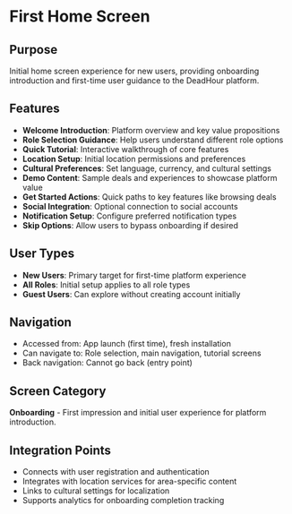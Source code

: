 # First Home Screen

## Purpose
Initial home screen experience for new users, providing onboarding introduction and first-time user guidance to the DeadHour platform.

## Features
- **Welcome Introduction**: Platform overview and key value propositions
- **Role Selection Guidance**: Help users understand different role options
- **Quick Tutorial**: Interactive walkthrough of core features
- **Location Setup**: Initial location permissions and preferences
- **Cultural Preferences**: Set language, currency, and cultural settings
- **Demo Content**: Sample deals and experiences to showcase platform value
- **Get Started Actions**: Quick paths to key features like browsing deals
- **Social Integration**: Optional connection to social accounts
- **Notification Setup**: Configure preferred notification types
- **Skip Options**: Allow users to bypass onboarding if desired

## User Types
- **New Users**: Primary target for first-time platform experience
- **All Roles**: Initial setup applies to all role types
- **Guest Users**: Can explore without creating account initially

## Navigation
- Accessed from: App launch (first time), fresh installation
- Can navigate to: Role selection, main navigation, tutorial screens
- Back navigation: Cannot go back (entry point)

## Screen Category
**Onboarding** - First impression and initial user experience for platform introduction.

## Integration Points
- Connects with user registration and authentication
- Integrates with location services for area-specific content
- Links to cultural settings for localization
- Supports analytics for onboarding completion tracking
